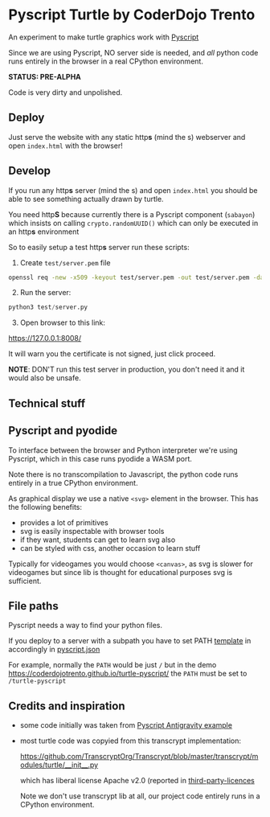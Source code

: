 # Pyscript Turtle by CoderDojo Trento


An experiment to make turtle graphics work with [Pyscript](https://pyscript.net/)

Since we are using Pyscript, NO server side is needed, and *all* python code runs entirely in the browser 
in a real CPython environment. 

**STATUS: PRE-ALPHA**

Code is very dirty and unpolished.


## Deploy

Just serve the website with any static http**s** (mind the s) webserver  and open `index.html` with the browser!


## Develop

If you run any http**s** server (mind the s) and open `index.html` you should be able to see something actually drawn by turtle.

You need http**S** because currently there is a Pyscript component (`sabayon`) which insists on calling `crypto.randomUUID()` 
which can only be executed in an http**s** environment

So to easily setup a test http**s** server run these scripts: 

1. Create `test/server.pem` file

```bash
openssl req -new -x509 -keyout test/server.pem -out test/server.pem -days 365 -nodes
```

2. Run the server:

```python
python3 test/server.py
```

3. Open browser to this link: 

https://127.0.0.1:8008/

It will warn you the certificate is not signed, just click proceed.


**NOTE**: DON'T run this test server in production, you don't need it and it would also be unsafe.


## Technical stuff

## Pyscript and pyodide

To interface between the browser and Python interpreter we're using Pyscript, which in this case runs pyodide a WASM port. 

Note there is no transcompilation to Javascript, the python code runs entirely in a true CPython environment.


As graphical display we use a native `<svg>` element in the browser. This has the following benefits:

- provides a lot of primitives
- svg is easily inspectable with browser tools
- if they want, students can get to learn svg also
- can be styled with css, another occasion to learn stuff


Typically for videogames you would choose `<canvas>`, as svg is slower for videogames but 
since lib is thought for educational purposes svg is sufficient.

## File paths

Pyscript needs a way to find your python files.

If you deploy to a server with a subpath you have to set PATH [template](https://docs.pyscript.net/2024.8.2/user-guide/configuration/#files) in accordingly in [pyscript.json](pyscript.json)

For example, normally the `PATH` would be just `/` but in the demo https://coderdojotrento.github.io/turtle-pyscript/  the `PATH` must be set to  `/turtle-pyscript`

## Credits and inspiration

- some code initially was taken from [Pyscript Antigravity example](https://pyscript.net/examples/antigravity.html)
- most turtle code was copyied from this transcrypt implementation:

  https://github.com/TranscryptOrg/Transcrypt/blob/master/transcrypt/modules/turtle/__init__.py
  
  which has liberal license Apache v2.0 (reported in [third-party-licences](third-party-licences)

  Note we don't use transcrypt lib at all, our project code entirely runs in a CPython environment.
